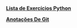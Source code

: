 [**Lista de Exercícios Python**](./Python/Python_exercises/Dictionary/3.py)


[**Anotações De Git**](./Git/Git.md)